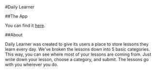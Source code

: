 #Daily Learner

##The App

You can find it [here](https://daily-learner.netlify.com).

##About

Daily Learner was created to give its users a place to store lessons they learn every day.  We've broken the lessons down into 5 basic categories. This way, you can see where most of your lessons are coming from.  Just write down your lesson, choose a category, and submit.  The lessons go with you wherever you do.


